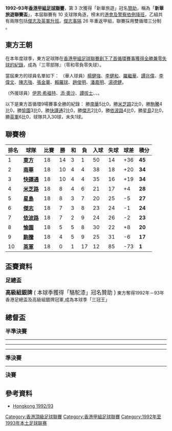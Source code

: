 **1992–93年[香港甲組足球聯賽](../Page/香港甲組足球聯賽.md "wikilink")**，第 3
次獲得「新華旅遊」冠名[贊助](https://zh.wikipedia.org/wiki/贊助 "wikilink")，稱為「**新華旅遊聯賽盃**」，本屆聯賽有
10
支球隊角逐，榜末的[港會及](../Page/香港足球會.md "wikilink")[警察依例降班](../Page/警察足球隊.md "wikilink")，乙組共有兩隊包括[傑志及](../Page/傑志體育會.md "wikilink")[英軍升班](https://zh.wikipedia.org/wiki/英軍足球隊 "wikilink")。[傑志事隔](../Page/傑志體育會.md "wikilink")
26 年重返甲組，聯賽採用雙循環三分制 。

## 東方王朝

在本年度球季，東方足球隊在[香港甲組足球聯賽創下了首循環賽事獲得全勝兼零失球的紀錄](../Page/香港甲組足球聯賽.md "wikilink")，成為『三零部隊』（零和零負零失球）。

當屆東方的球員名單如下：
（華人球員）[楊健強](https://zh.wikipedia.org/wiki/楊健強 "wikilink")、[李健和](../Page/李健和.md "wikilink")、[羅繼華](../Page/羅繼華.md "wikilink")、[譚兆偉](../Page/譚兆偉.md "wikilink")、[李偉文](../Page/李偉文.md "wikilink")、[陳志強](https://zh.wikipedia.org/wiki/陳志強 "wikilink")、[張金華](https://zh.wikipedia.org/wiki/張金華 "wikilink")、[賴羅球](https://zh.wikipedia.org/wiki/賴羅球 "wikilink")、[趙俊明](../Page/趙俊明.md "wikilink")、[潘嘉明](https://zh.wikipedia.org/wiki/潘嘉明 "wikilink")、[湯德健](https://zh.wikipedia.org/wiki/湯德健 "wikilink")。

（外援球員）[伊恩·希福特](../Page/伊恩·希福特.md "wikilink")、[添·奧沙](https://zh.wikipedia.org/wiki/添·奧沙 "wikilink")、[譚拔士](../Page/譚拔士.md "wikilink")、、。

以下是東方首循環9場賽事全勝的紀錄：
勝[南華](https://zh.wikipedia.org/wiki/南華足球隊 "wikilink")5比0，勝[米芝路](https://zh.wikipedia.org/wiki/保濟足球隊 "wikilink")2比0，勝[駒騰](https://zh.wikipedia.org/wiki/宏輝駒騰 "wikilink")4比0，勝[愉園](../Page/愉園體育會.md "wikilink")3比0，勝[快譯通](../Page/花花足球會.md "wikilink")2比0，勝[傑志](../Page/傑志體育會.md "wikilink")2比0，勝[依波路](../Page/依波路足球隊.md "wikilink")4比0，勝[星島](../Page/星島體育會.md "wikilink")2比0，勝[英軍](https://zh.wikipedia.org/wiki/英軍 "wikilink")6比0，球隊共入30球，未失1球。

## 聯賽榜

| 排名 | 球隊                                                        | 比賽 | 勝  | 和 | 負  | 入球 | 失球 | 球差   | 積分     |
| -- | --------------------------------------------------------- | -- | -- | - | -- | -- | -- | ---- | ------ |
| 1  | **[東方](../Page/東方足球隊.md "wikilink")**                     | 18 | 14 | 3 | 1  | 50 | 14 | \+36 | **45** |
| 2  | **[南華](https://zh.wikipedia.org/wiki/南華足球隊 "wikilink")**  | 18 | 10 | 4 | 4  | 38 | 18 | \+20 | **34** |
| 3  | **[快譯通](../Page/花花足球會.md "wikilink")**                    | 18 | 10 | 4 | 4  | 35 | 16 | \+19 | **34** |
| 4  | **[米芝路](https://zh.wikipedia.org/wiki/保濟足球隊 "wikilink")** | 18 | 8  | 4 | 6  | 21 | 17 | \+4  | **28** |
| 5  | **[星島](../Page/星島體育會.md "wikilink")**                     | 18 | 8  | 3 | 7  | 20 | 25 | \-5  | **27** |
| 6  | **[傑志](../Page/傑志體育會.md "wikilink")**                     | 18 | 7  | 3 | 8  | 23 | 24 | \-1  | **24** |
| 7  | **[依波路](../Page/依波路足球隊.md "wikilink")**                   | 18 | 7  | 2 | 9  | 24 | 26 | \-2  | **23** |
| 8  | **[愉園](../Page/愉園體育會.md "wikilink")**                     | 18 | 5  | 5 | 8  | 30 | 22 | \+8  | **20** |
| 9  | **[駒騰](https://zh.wikipedia.org/wiki/宏輝駒騰 "wikilink")**   | 18 | 4  | 5 | 9  | 25 | 31 | \-6  | **17** |
| 10 | **[英軍](https://zh.wikipedia.org/wiki/英軍足球隊 "wikilink")**  | 18 | 0  | 1 | 17 | 12 | 85 | \-73 | **1**  |

## 盃賽資料

<big>**足總盃**</big>

<big>**高級組銀牌** ( 本球季獲得「駱駝漆」冠名贊助 )</big>
東方奪得1992年－93年香港足總盃及高級組銀牌冠軍,成為本球季「三冠王」

## 總督盃

<big>**半準決賽**</big>

-----

-----

-----

<big>**準決賽**</big>

-----

**<big>決賽</big>**

## 參考資料

  - [Hongkong 1992/93](http://www.rsssf.com/tablesh/hk93.html)

[Category:香港頂級足球聯賽](https://zh.wikipedia.org/wiki/Category:香港頂級足球聯賽 "wikilink")
[Category:香港甲組足球聯賽](https://zh.wikipedia.org/wiki/Category:香港甲組足球聯賽 "wikilink")
[Category:1992年至1993年本土足球联赛](https://zh.wikipedia.org/wiki/Category:1992年至1993年本土足球联赛 "wikilink")